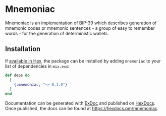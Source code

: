 # Mnemoniac

 Mnemoniac is an implementation of BIP-39 which describes generation of mnemonic codes or mnemonic sentences - a group of easy to remember words - for the generation of deterministic wallets.

## Installation

If [available in Hex](https://hex.pm/docs/publish), the package can be installed
by adding `mnemoniac` to your list of dependencies in `mix.exs`:

```elixir
def deps do
  [
    {:mnemoniac, "~> 0.1.0"}
  ]
end
```

Documentation can be generated with [ExDoc](https://github.com/elixir-lang/ex_doc)
and published on [HexDocs](https://hexdocs.pm). Once published, the docs can
be found at <https://hexdocs.pm/mnemoniac>.
